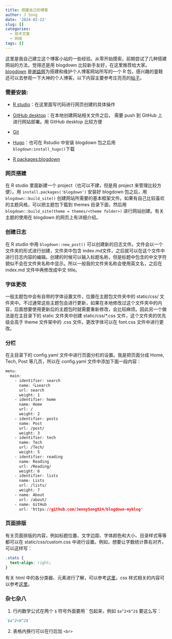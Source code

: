 ```yaml
---
title: 搭建自己的博客
author: J Song
date: '2024-02-22'
slug: []
categories: 
  - 技术文章
  - 网络
tags: []
---
```


这里是我自己建立这个博客小站的一些经验。从零开始摸索，前期尝试了几种搭建网站的方法，觉得还是用 blogdown 比较新手友好，在这里推荐给大家。[blogdown](https://bookdown.org/yihui/blogdown/get-started.html) 是[谢益辉](https://yihui.org)为搭建和维护个人博客网站所写的一个 R 包，感兴趣的童鞋还可以去参观一下大神的个人博客。以下内容主要参考庄亮亮的[帖子](https://cosx.org/2022/03/build-blog-step-by-step/)。

### 需要安装: 
- [R studio](https://posit.co/download/rstudio-desktop/)：在这里面写代码进行网页创建的具体操作

- [GitHub desktop](https://desktop.github.com)：在本地创建网站相关文件之后， 需要 push 到 GitHub 上进行网站部署。用 GitHub desktop 比较方便

- [Git](https://git-scm.com/book/en/v2/Getting-Started-Installing-Git)

- [Hugo](https://www.gohugo.org/doc/tutorials/installing-on-windows/)：也可在 Rstudio 中安装 blogdown 包之后用`blogdown:install_hugo()`下载

- [R packages:blogdown](https://bookdown.org/yihui/blogdown/get-started.html)

### 网页搭建

在 R studio 里面新建一个 project（也可以不建，但是用 project 来管理比较方便）。用 `install.packages('blogdown')` 安装好 blogdown 包之后，用 `blogdown::build_site()` 创建网站所需要的基本框架文件。如果有自己比较喜欢的主题风格，可以把主题包下载到 themes 目录下面，然后用 `blogdown::build_site(theme = themes/<theme folder>)` 进行网站创建。有关主题的使用在 blogdown 的网页上有详细介绍。

### 创建日志

在 R studio 中用 `blogdown::new_post()` 可以创建新的日志文件。文件会以一个文件夹的形式进行创建，文件夹中包含 index.md文件，之后就可以在这个文件中进行日志内容的编辑。创建的时候可以输入标题名称，但是标题中包含的中文字符貌似不会在文件夹名称中显示。所以一般我的文件夹名称会使用英文名，之后在 index.md 文件中再修改成中文 title。 

### 字体更改

一般主题包中会有自带的字体设置文件，位置在主题包文件夹中的 static/css/ 文件夹中。不过通常这些主题包会进行更新，如果在本地修改过这个文件夹中的内容，后面想要使用更新后的主题包时就需要重新修改，会比较麻烦。因此另一个做法是在主目录下的 static 文件夹中创建 static/css/*.css 文件，这个文件夹的优先级会高于 theme 文件架中的 .css 文件。更改字体可以在 font.css 文件中进行更改。


### 分栏

在主目录下的 config.yaml 文件中进行页面分栏的设置。我是把页面分成 Home, Tech, Post 等几页，所以在 config.yaml 文件中添加下面一段内容：
``` css
menu:
  main:
    - identifier: search
      name: 🔍search
      url: search
      weight: 1
    - identifier: home
      name: Home
      url: /
      weight: 2
    - identifier: posts
      name: Post
      url: /post/
      weight: 3
    - identifier: tech
      name: Tech
      url: /Tech/
      weight: 5
    - identifier: reading
      name: Reading
      url: /Reading/
      weight: 6
    - identifier: lists
      name: Lists
      url: /lists/
      weight: 7
    - name: About
      url: /about/
    - name: GitHub
      url: 'https://github.com/JennySong924/blogdown-myblog'
```

### 页面排版

有关页面排版的内容，例如标题位置、文字边距、字体颜色和大小、目录样式等等都可以在 static/css/custom.css 中进行设置。例如，想要让字数统计靠右对齐，可以这样写：
``` css
.stats {
  text-align: right;
}
```
有关 html 中的各分类器、元素进行了解，可以参考[这里](https://www.w3school.com.cn/tags/html_ref_byfunc.asp)，css 样式相关的内容可以参考[这里](https://www.w3school.com.cn/cssref/index.asp)。


### 杂七杂八

1. 行内数学公式在两个 `$` 符号外面要用 \` 包起来，例如 `$a^2+b^2$` 要这么写：
``` markdown
`$a^2+b^2$`
```


2. 表格内换行可以在行后加 `<br>`





